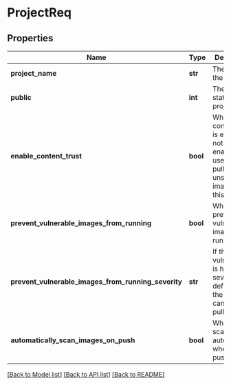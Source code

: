 # ProjectReq

## Properties
Name | Type | Description | Notes
------------ | ------------- | ------------- | -------------
**project_name** | **str** | The name of the project. | [optional] 
**public** | **int** | The public status of the project. | [optional] 
**enable_content_trust** | **bool** | Whether content trust is enabled or not. If it is enabled, user cann&#39;t pull unsigned images from this project. | [optional] 
**prevent_vulnerable_images_from_running** | **bool** | Whether prevent the vulnerable images from running. | [optional] 
**prevent_vulnerable_images_from_running_severity** | **str** | If the vulnerability is high than severity defined here, the images cann&#39;t be pulled. | [optional] 
**automatically_scan_images_on_push** | **bool** | Whether scan images automatically when pushing. | [optional] 

[[Back to Model list]](../README.md#documentation-for-models) [[Back to API list]](../README.md#documentation-for-api-endpoints) [[Back to README]](../README.md)


